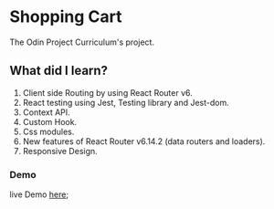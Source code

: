 # Shopping Cart

The Odin Project Curriculum's project.

## What did I learn?

1. Client side Routing by using React Router v6.
2. React testing using Jest, Testing library and Jest-dom.
3. Context API.
4. Custom Hook.
5. Css modules.
6. New features of React Router v6.14.2 (data routers and loaders).
7. Responsive Design.

### Demo

live Demo [here](https://abdelkrim-saouchi.github.io/Shopping-Cart/);
